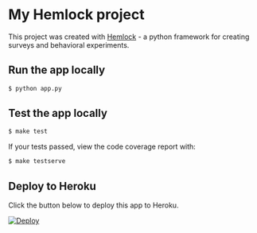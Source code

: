 # My Hemlock project

This project was created with [Hemlock](https://dsbowen.gitlab.io/hemlock) - a python framework for creating surveys and behavioral experiments.

## Run the app locally

```bash
$ python app.py
```

## Test the app locally

```bash
$ make test
```

If your tests passed, view the code coverage report with:

```bash
$ make testserve
```

## Deploy to Heroku

Click the button below to deploy this app to Heroku.

<a href="https://heroku.com/deploy" target="_blank">
  <img src="https://www.herokucdn.com/deploy/button.svg" alt="Deploy">
</a>

